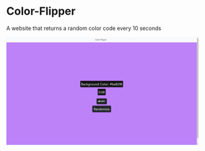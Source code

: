 # Color-Flipper
A website that returns a random color code every 10 seconds

<img src="ss.png" alt="">
